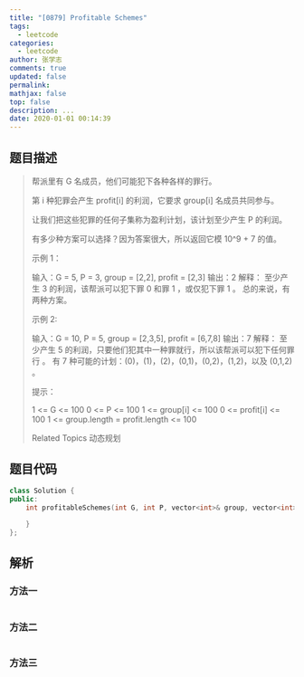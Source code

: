 ```yaml
---
title: "[0879] Profitable Schemes"
tags:
  - leetcode
categories:
  - leetcode
author: 张学志
comments: true
updated: false
permalink:
mathjax: false
top: false
description: ...
date: 2020-01-01 00:14:39
---
```


## 题目描述

> 帮派里有 G 名成员，他们可能犯下各种各样的罪行。 
> 
> 第 i 种犯罪会产生 profit[i] 的利润，它要求 group[i] 名成员共同参与。 
> 
> 让我们把这些犯罪的任何子集称为盈利计划，该计划至少产生 P 的利润。 
> 
> 有多少种方案可以选择？因为答案很大，所以返回它模 10^9 + 7 的值。 
> 
> 
> 
> 示例 1： 
> 
> 输入：G = 5, P = 3, group = [2,2], profit = [2,3]
> 输出：2
> 解释： 
> 至少产生 3 的利润，该帮派可以犯下罪 0 和罪 1 ，或仅犯下罪 1 。
> 总的来说，有两种方案。
> 
> 
> 示例 2: 
> 
> 输入：G = 10, P = 5, group = [2,3,5], profit = [6,7,8]
> 输出：7
> 解释：
> 至少产生 5 的利润，只要他们犯其中一种罪就行，所以该帮派可以犯下任何罪行 。
> 有 7 种可能的计划：(0)，(1)，(2)，(0,1)，(0,2)，(1,2)，以及 (0,1,2) 。
> 
> 
> 
> 
> 提示： 
> 
> 
> 1 <= G <= 100 
> 0 <= P <= 100 
> 1 <= group[i] <= 100 
> 0 <= profit[i] <= 100 
> 1 <= group.length = profit.length <= 100 
> 
> 
> 
> Related Topics 动态规划

## 题目代码

```cpp
class Solution {
public:
    int profitableSchemes(int G, int P, vector<int>& group, vector<int>& profit) {
        
    }
};
```

## 解析

### 方法一

```cpp

```

### 方法二

```cpp

```

### 方法三

```cpp

```

